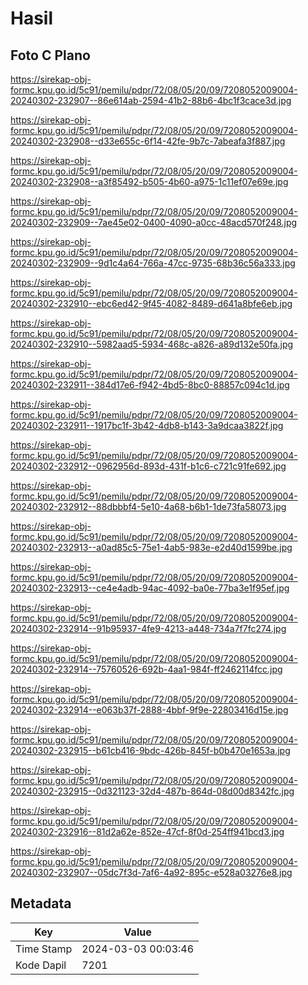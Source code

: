 # Hasil

## Foto C Plano

https://sirekap-obj-formc.kpu.go.id/5c91/pemilu/pdpr/72/08/05/20/09/7208052009004-20240302-232907--86e614ab-2594-41b2-88b6-4bc1f3cace3d.jpg

https://sirekap-obj-formc.kpu.go.id/5c91/pemilu/pdpr/72/08/05/20/09/7208052009004-20240302-232908--d33e655c-6f14-42fe-9b7c-7abeafa3f887.jpg

https://sirekap-obj-formc.kpu.go.id/5c91/pemilu/pdpr/72/08/05/20/09/7208052009004-20240302-232908--a3f85492-b505-4b60-a975-1c11ef07e69e.jpg

https://sirekap-obj-formc.kpu.go.id/5c91/pemilu/pdpr/72/08/05/20/09/7208052009004-20240302-232909--7ae45e02-0400-4090-a0cc-48acd570f248.jpg

https://sirekap-obj-formc.kpu.go.id/5c91/pemilu/pdpr/72/08/05/20/09/7208052009004-20240302-232909--9d1c4a64-766a-47cc-9735-68b36c56a333.jpg

https://sirekap-obj-formc.kpu.go.id/5c91/pemilu/pdpr/72/08/05/20/09/7208052009004-20240302-232910--ebc6ed42-9f45-4082-8489-d641a8bfe6eb.jpg

https://sirekap-obj-formc.kpu.go.id/5c91/pemilu/pdpr/72/08/05/20/09/7208052009004-20240302-232910--5982aad5-5934-468c-a826-a89d132e50fa.jpg

https://sirekap-obj-formc.kpu.go.id/5c91/pemilu/pdpr/72/08/05/20/09/7208052009004-20240302-232911--384d17e6-f942-4bd5-8bc0-88857c094c1d.jpg

https://sirekap-obj-formc.kpu.go.id/5c91/pemilu/pdpr/72/08/05/20/09/7208052009004-20240302-232911--1917bc1f-3b42-4db8-b143-3a9dcaa3822f.jpg

https://sirekap-obj-formc.kpu.go.id/5c91/pemilu/pdpr/72/08/05/20/09/7208052009004-20240302-232912--0962956d-893d-431f-b1c6-c721c91fe692.jpg

https://sirekap-obj-formc.kpu.go.id/5c91/pemilu/pdpr/72/08/05/20/09/7208052009004-20240302-232912--88dbbbf4-5e10-4a68-b6b1-1de73fa58073.jpg

https://sirekap-obj-formc.kpu.go.id/5c91/pemilu/pdpr/72/08/05/20/09/7208052009004-20240302-232913--a0ad85c5-75e1-4ab5-983e-e2d40d1599be.jpg

https://sirekap-obj-formc.kpu.go.id/5c91/pemilu/pdpr/72/08/05/20/09/7208052009004-20240302-232913--ce4e4adb-94ac-4092-ba0e-77ba3e1f95ef.jpg

https://sirekap-obj-formc.kpu.go.id/5c91/pemilu/pdpr/72/08/05/20/09/7208052009004-20240302-232914--91b95937-4fe9-4213-a448-734a7f7fc274.jpg

https://sirekap-obj-formc.kpu.go.id/5c91/pemilu/pdpr/72/08/05/20/09/7208052009004-20240302-232914--75760526-692b-4aa1-984f-ff2462114fcc.jpg

https://sirekap-obj-formc.kpu.go.id/5c91/pemilu/pdpr/72/08/05/20/09/7208052009004-20240302-232914--e063b37f-2888-4bbf-9f9e-22803416d15e.jpg

https://sirekap-obj-formc.kpu.go.id/5c91/pemilu/pdpr/72/08/05/20/09/7208052009004-20240302-232915--b61cb416-9bdc-426b-845f-b0b470e1653a.jpg

https://sirekap-obj-formc.kpu.go.id/5c91/pemilu/pdpr/72/08/05/20/09/7208052009004-20240302-232915--0d321123-32d4-487b-864d-08d00d8342fc.jpg

https://sirekap-obj-formc.kpu.go.id/5c91/pemilu/pdpr/72/08/05/20/09/7208052009004-20240302-232916--81d2a62e-852e-47cf-8f0d-254ff941bcd3.jpg

https://sirekap-obj-formc.kpu.go.id/5c91/pemilu/pdpr/72/08/05/20/09/7208052009004-20240302-232907--05dc7f3d-7af6-4a92-895c-e528a03276e8.jpg


## Metadata

| Key        | Value               |
| ---------- | ------------------- |
| Time Stamp | 2024-03-03 00:03:46 |
| Kode Dapil | 7201                |



